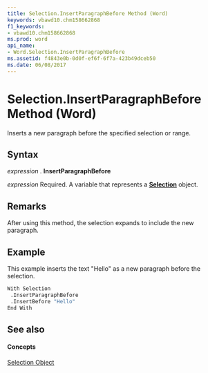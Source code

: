 ```yaml
---
title: Selection.InsertParagraphBefore Method (Word)
keywords: vbawd10.chm158662868
f1_keywords:
- vbawd10.chm158662868
ms.prod: word
api_name:
- Word.Selection.InsertParagraphBefore
ms.assetid: f4843e0b-0d0f-ef6f-6f7a-423b49dceb50
ms.date: 06/08/2017
---
```



# Selection.InsertParagraphBefore Method (Word)

Inserts a new paragraph before the specified selection or range.


## Syntax

 _expression_ . **InsertParagraphBefore**

 _expression_ Required. A variable that represents a **[Selection](Word.Selection.md)** object.


## Remarks

After using this method, the selection expands to include the new paragraph.


## Example

This example inserts the text "Hello" as a new paragraph before the selection.


```vb
With Selection 
 .InsertParagraphBefore 
 .InsertBefore "Hello" 
End With
```


## See also


#### Concepts


[Selection Object](Word.Selection.md)

